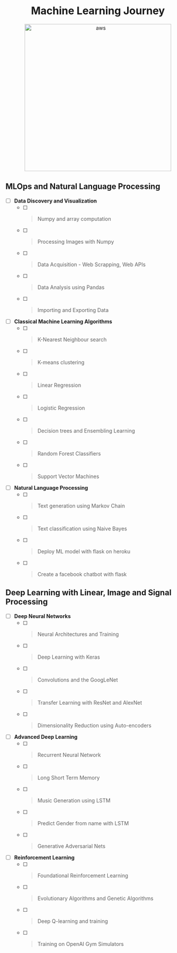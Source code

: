 
 <h1 align="center">Machine Learning Journey</h1>
<div align="center">
 <img src="https://dunhamconnect.com/wp-content/uploads/aws-migration-1200x675.jpg" alt="aws" height="400px"/>
</div>

## MLOps and Natural Language Processing

- [ ] **Data Discovery and Visualization**
    - [ ] > Numpy and array computation
    - [ ] > Processing Images with Numpy
    - [ ] > Data Acquisition - Web Scrapping, Web APIs
    - [ ] > Data Analysis using Pandas
    - [ ] > Importing and Exporting Data

- [ ] **Classical Machine Learning Algorithms**
   - [ ] > K-Nearest Neighbour search
   - [ ] > K-means clustering
   - [ ] > Linear Regression
   - [ ] > Logistic Regression
   - [ ] > Decision trees and Ensembling Learning
   - [ ] > Random Forest Classifiers
   - [ ] > Support Vector Machines

- [ ] **Natural Language Processing**
   - [ ] > Text generation using Markov Chain
   - [ ] > Text classification using Naive Bayes
   - [ ] > Deploy ML model with flask on heroku
   - [ ] > Create a facebook chatbot with flask

## Deep Learning with Linear, Image and Signal Processing

- [ ] **Deep Neural Networks**
   - [ ] > Neural Architectures and Training
   - [ ] > Deep Learning with Keras
   - [ ] > Convolutions and the GoogLeNet
   - [ ] > Transfer Learning with ResNet and AlexNet
   - [ ] > Dimensionality Reduction using Auto-encoders
- [ ] **Advanced Deep Learning**
   - [ ] > Recurrent Neural Network
   - [ ] > Long Short Term Memory
   - [ ] > Music Generation using LSTM
   - [ ] > Predict Gender from name with LSTM
   - [ ] > Generative Adversarial Nets

- [ ] **Reinforcement Learning**
   - [ ] > Foundational Reinforcement Learning
   - [ ] > Evolutionary Algorithms and Genetic Algorithms
   - [ ] > Deep Q-learning and training
   - [ ] > Training on OpenAI Gym Simulators
